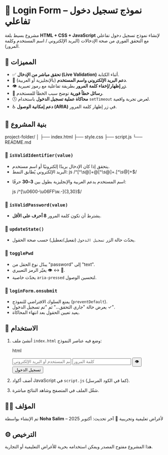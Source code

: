 



# 🔐 Login Form – نموذج تسجيل دخول تفاعلي

مشروع بسيط بلغة **HTML + CSS + JavaScript** لإنشاء نموذج تسجيل دخول تفاعلي مع التحقق الفوري من صحة الإدخالات (البريد الإلكتروني / اسم المستخدم وكلمة المرور).



## 🚀 المميزات

- ✅ **تحقق مباشر من الإدخال (Live Validation)** أثناء الكتابة.  
- 📨 **دعم البريد الإلكتروني واسم المستخدم** (بالإنجليزية أو العربية).  
- 👁️ **زر إظهار/إخفاء كلمة المرور** بطريقة تفاعلية مع رموز تعبيرية.  
- 💬 **رسائل خطأ فورية** توضح سبب الخطأ للمستخدم.  
- 🕓 **محاكاة عملية تسجيل الدخول** باستخدام `setTimeout` لعرض تجربة واقعية.  
- ♿ **دعم إمكانية الوصول (ARIA)** في زر إظهار كلمة المرور.


## 📂 بنية المشروع



project-folder/
│
├── index.html
├── style.css
├── script.js
└── README.md





### 🔸 `isValidIdentifier(value)`
- يتحقق إذا كان الإدخال بريدًا إلكترونيًا أو اسم مستخدم.
- البريد الإلكتروني يُطابق النمط:
  js
  /^[^\s@]+@[^\s@]+\.[^\s@]+$/


* اسم المستخدم يدعم العربية والإنجليزية بطول بين **3–30** حرفًا:

  js
  /^[\u0600-\u06FF\w.-]{3,30}$/
  

### 🔸 `isValidPassword(value)`

* يشترط أن تكون كلمة المرور **8 أحرف على الأقل**.

### 🔸 `updateState()`

* يحدّث حالة الزر `تسجيل الدخول` (تفعيل/تعطيل) حسب صحة الحقول.

### 🔸 `togglePwd`

* يبدّل نوع الحقل من "password" إلى "text".
* يغيّر الرمز التعبيري 👁️ ↔️ 🙈.
* يحدّث خاصية `aria-pressed` لتحسين الوصول.

### 🔸 `loginForm.onsubmit`

* يمنع السلوك الافتراضي للنموذج (`preventDefault`).
* يعرض حالة "جاري التحقق..." ثم "تم تسجيل الدخول ✓".
* يعيد تعيين الحقول بعد انتهاء المحاكاة.



## 🧩 الاستخدام

1. أنشئ ملف `index.html` وضع فيه عناصر النموذج:

   html
   <form id="loginForm" novalidate>
     <input id="identifier" placeholder="اسم المستخدم أو البريد الإلكتروني" />
     <input id="password" type="password" placeholder="كلمة المرور" />
     <button type="button" id="togglePwd">👁️</button>
     <div id="formError"></div>
     <button type="submit" id="loginBtn">تسجيل الدخول</button>
   </form>
   <script src="script.js"></script>
   

2. أضف أكواد JavaScript في `script.js` (كما في الكود المرسل).

3. شغّل الملف في المتصفح وشاهد النتائج مباشرة.



## 🧑‍💻 المؤلف

تم الإنشاء بواسطة **Noha Salim** – لأغراض تعليمية وتجريبية
📅 آخر تحديث: أكتوبر 2025



## ⚙️ الترخيص

هذا المشروع مفتوح المصدر ويمكن استخدامه بحرية للأغراض التعليمية أو التجارية.




